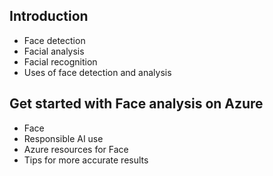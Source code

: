 ## Introduction
  - Face detection
  - Facial analysis
  - Facial recognition
  - Uses of face detection and analysis
## Get started with Face analysis on Azure
  - Face
  - Responsible AI use
  - Azure resources for Face
  - Tips for more accurate results
